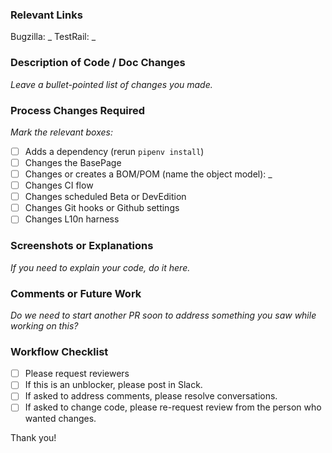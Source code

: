 ### Relevant Links

Bugzilla: _
TestRail: _

### Description of Code / Doc Changes

_Leave a bullet-pointed list of changes you made._

### Process Changes Required

_Mark the relevant boxes:_

- [ ] Adds a dependency (rerun `pipenv install`)
- [ ] Changes the BasePage
- [ ] Changes or creates a BOM/POM (name the object model): _
- [ ] Changes CI flow
- [ ] Changes scheduled Beta or DevEdition
- [ ] Changes Git hooks or Github settings
- [ ] Changes L10n harness

### Screenshots or Explanations

_If you need to explain your code, do it here._

### Comments or Future Work

_Do we need to start another PR soon to address something you saw while working on this?_

### Workflow Checklist

- [ ] Please request reviewers
- [ ] If this is an unblocker, please post in Slack.
- [ ] If asked to address comments, please resolve conversations.
- [ ] If asked to change code, please re-request review from the person who wanted changes.

Thank you!
